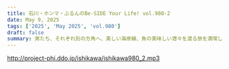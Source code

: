 ```yaml
---
title: 石川・ホンマ・ぶるんのBe-SIDE Your Life! vol.980-2
date: May 9, 2025
tags: ['2025', 'May 2025', 'vol.980']
draft: false
summary: 男たち、それぞれ別の方角へ、美しい海岸線、魚の美味しい港々を渡る旅を満喫した模様。土地々々に暮らす人々にはどんな景色なのでしょうね...ちなみにトークに出てきませんが「五能線」という演歌、イイ唄ですね。
---
```


http://project-phi.ddo.jp/ishikawa/ishikawa980_2.mp3